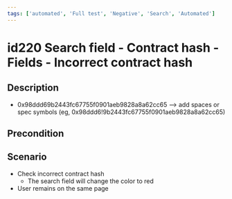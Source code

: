 ```yaml
---
tags: ['automated', 'Full test', 'Negative', 'Search', 'Automated']
---
```


# id220 Search field - Contract hash - Fields - Incorrect contract hash

## Description
  - 0x98ddd69b2443fc67755f0901aeb9828a8a62cc65 --\> add spaces or spec symbols (eg, 0x98ddd6!9b2443fc67755f0901aeb9828a8a62cc65)

## Precondition


## Scenario
- Check incorrect contract hash
    - The search field will change the color to red
- User remains on the same page
